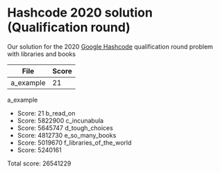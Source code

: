 # Hashcode 2020 solution (Qualification round)
Our solution for the 2020 [Google Hashcode](https://codingcompetitions.withgoogle.com/hashcode) qualification round problem with libraries and books

| File  | Score |
| ------------- | ------------- |
| a_example | 21

a_example
- Score: 21
b_read_on
- Score: 5822900
c_incunabula
- Score: 5645747
d_tough_choices
- Score: 4812730
e_so_many_books
- Score: 5019670
f_libraries_of_the_world
- Score: 5240161

Total score: 26541229
